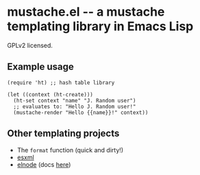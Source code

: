 # mustache.el -- a mustache templating library in Emacs Lisp

GPLv2 licensed.

## Example usage

    (require 'ht) ;; hash table library

    (let ((context (ht-create)))
      (ht-set context "name" "J. Random user")
      ;; evaluates to: "Hello J. Random user!"
      (mustache-render "Hello {{name}}!" context))

## Other templating projects

* The `format` function (quick and dirty!)
* [esxml](https://github.com/tali713/esxml)
* [elnode](https://github.com/nicferrier/elnode) (docs [here](https://github.com/nicferrier/elnode#sending-files))
